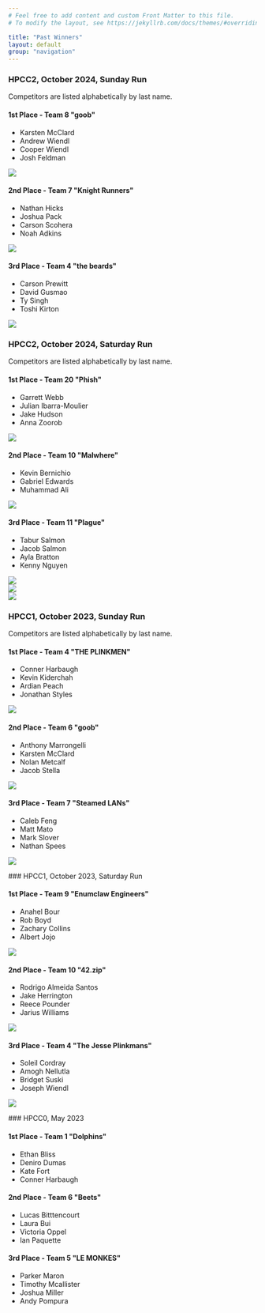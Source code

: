 ```yaml
---
# Feel free to add content and custom Front Matter to this file.
# To modify the layout, see https://jekyllrb.com/docs/themes/#overriding-theme-defaults

title: "Past Winners"
layout: default
group: "navigation"
---
```


### HPCC2, October 2024, Sunday Run
Competitors are listed alphabetically by last name.

<div class="container">
    <div class="list-container">
    <h4>1st Place - Team 8 "goob"</h4>
    <ul>
    <li>Karsten	McClard</li>
    <li>Andrew Wiendl</li>
    <li>Cooper Wiendl</li>
    <li>Josh Feldman</li>
    </ul>
    <img src="/assets/pastwinners_hpcc2_team20_day1.jpg" />
    </div>
    <div class="list-container">
    <h4>2nd Place - Team 7 "Knight Runners"</h4>
    <ul>
    <li>Nathan Hicks</li>
    <li>Joshua Pack</li>
    <li>Carson Scohera</li>
    <li>Noah Adkins</li>
    </ul>
    <img src="/assets/pastwinners_hpcc2_team10_day1.jpg" />
    </div>
    <div class="list-container">
    <h4>3rd Place - Team 4 "the beards"</h4>
    <ul>
    <li>Carson Prewitt</li>
    <li>David Gusmao</li>
    <li>Ty Singh</li>
    <li>Toshi Kirton</li>
    </ul>
    <img src="/assets/pastwinners_hpcc2_team11_day1.jpg" />
    </div>
</div>

### HPCC2, October 2024, Saturday Run
Competitors are listed alphabetically by last name.

<div class="container">
    <div class="list-container">
    <h4>1st Place - Team 20 "Phish"</h4>
    <ul>
    <li>Garrett Webb</li>
    <li>Julian Ibarra-Moulier</li>
    <li>Jake Hudson</li>
    <li>Anna Zoorob</li>
    </ul>
    <img src="/assets/pastwinners_hpcc2_team8_day2.jpg" />
    </div>
    <div class="list-container">
    <h4>2nd Place - Team 10 "Malwhere"</h4>
    <ul>
    <li>Kevin Bernichio</li>
    <li>Gabriel Edwards</li>
    <li>Muhammad Ali</li>
    </ul>
    <img src="/assets/pastwinners_hpcc2_team7_day2.jpg" />
    </div>
    <div class="list-container">
    <h4>3rd Place - Team 11 "Plague"</h4>
    <ul>
    <li>Tabur Salmon</li>
    <li>Jacob Salmon</li>
    <li>Ayla Bratton</li>
    <li>Kenny Nguyen</li>
    </ul>
    <img src="/assets/pastwinners_hpcc2_team4_day2.jpg" />
    </div>
</div>

<div class="container">
  <div class="left-container">
    <img src="/assets/pastwinners_overhead_day1.jpg" />
  </div>
  <div class="right-container">
    <img src="/assets/pastwinners_overhead_day2.jpg" />
  </div>
</div>

### HPCC1, October 2023, Sunday Run
Competitors are listed alphabetically by last name.

<div class="container">
    <div class="list-container">
    <h4>1st Place - Team 4 "THE PLINKMEN"</h4>
    <ul>
    <li>Conner Harbaugh</li>
    <li>Kevin Kiderchah</li>
    <li>Ardian Peach</li>
    <li>Jonathan Styles</li>
    </ul>
    <img src="/assets/pastwinners_team4_day2.jpg" />
    </div>
    <div class="list-container">
    <h4>2nd Place - Team 6 "goob"</h4>
    <ul>
    <li>Anthony Marrongelli</li>
    <li>Karsten McClard</li>
    <li>Nolan Metcalf	</li>
    <li>Jacob Stella	</li>
    </ul>
    <img src="/assets/pastwinners_team6_day2.jpg" />
    </div>
    <div class="list-container">
    <h4>3rd Place - Team 7 "Steamed LANs"</h4>
    <ul>
    <li>Caleb Feng	</li>
    <li>Matt Mato	</li>
    <li>Mark Slover	</li>
    <li>Nathan Spees	</li>
    </ul>
    <img src="/assets/pastwinners_team7_day2.jpg" />
    </div>
</div>

<p> </p>
### HPCC1, October 2023, Saturday Run

<div class="container">
    <div class="list-container">
    <h4>1st Place - Team 9 "Enumclaw Engineers"</h4>
    <ul>
    <li>Anahel Bour	</li>
    <li>Rob Boyd	</li>
    <li>Zachary Collins	</li>
    <li>Albert Jojo	</li>
    </ul>
    <img src="/assets/pastwinners_team9_day1.jpg" />
    </div>
    <div class="list-container">
    <h4>2nd Place - Team 10 "42.zip"</h4>
    <ul>
    <li>Rodrigo Almeida Santos	</li>
    <li>Jake Herrington	</li>
    <li>Reece Pounder	</li>
    <li>Jarius Williams	</li>
    </ul>
    <img src="/assets/pastwinners_team10_day1.jpg" />
    </div>
    <div class="list-container">
    <h4>3rd Place - Team 4 "The Jesse Plinkmans"</h4>
    <ul>
    <li>Soleil Cordray	</li>
    <li>Amogh Nellutla	</li>
    <li>Bridget Suski	</li>
    <li>Joseph Wiendl</li>
    </ul>
    <img src="/assets/pastwinners_team4_day1.jpg" />
    </div>
</div>

<p> </p>
### HPCC0, May 2023

<div class="list-container">
<h4>1st Place - Team 1 "Dolphins"</h4>
<ul>
<li>Ethan Bliss</li>
<li>Deniro Dumas</li>
<li>Kate Fort</li>
<li>Conner Harbaugh</li>
</ul>
</div>

<div class="list-container">
<h4>2nd Place - Team 6 "Beets"</h4>
<ul>
<li>Lucas Bitttencourt</li>
<li>Laura Bui</li>
<li>Victoria Oppel</li>
<li>Ian Paquette</li>
</ul>
</div>

<div class="list-container">
<h4>3rd Place - Team 5 "LE MONKES"</h4>
<ul>
<li>Parker Maron</li>
<li>Timothy Mcallister</li>
<li>Joshua Miller</li>
<li>Andy Pompura</li>
</ul>
</div>

